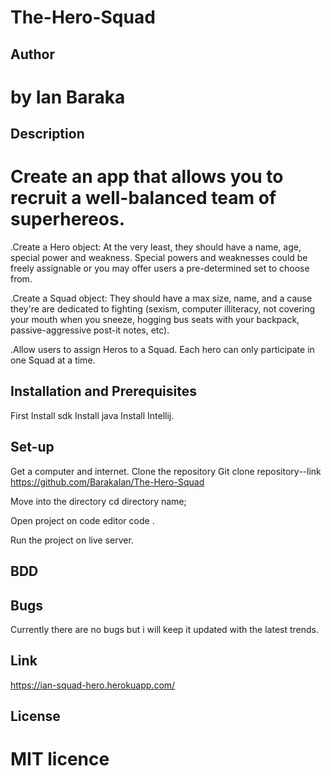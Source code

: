 # The-Hero-Squad

## Author
#  by Ian Baraka

## Description
# Create an app that allows you to recruit a well-balanced team of superhereos.

.Create a Hero object: At the very least, they should have a name, age, special power and weakness. Special powers and weaknesses could be freely assignable or you may offer users a pre-determined set to choose from.

.Create a Squad object: They should have a max size, name, and a cause they're are dedicated to fighting (sexism, computer illiteracy, not covering your mouth when you sneeze, hogging bus seats with your backpack, passive-aggressive post-it notes, etc).

.Allow users to assign Heros to a Squad. Each hero can only participate in one Squad at a time.

## Installation and Prerequisites

First Install sdk Install java Install Intellij.
 

## Set-up
Get a computer and internet.
Clone the repository Git clone repository--link https://github.com/BarakaIan/The-Hero-Squad
 
Move into the directory cd directory name;
 
Open project on code editor code . 

Run the project on live server.

## BDD


## Bugs
Currently there are no bugs but i will keep it updated with the latest trends.
## Link
https://ian-squad-hero.herokuapp.com/

## License
# MIT licence

